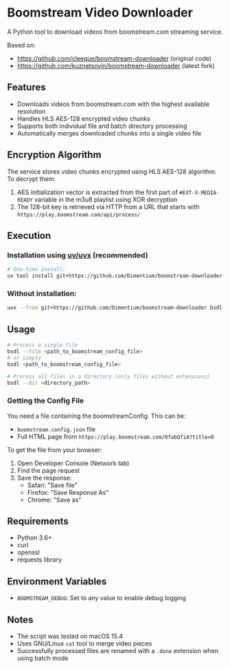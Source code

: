 # Boomstream Video Downloader

A Python tool to download videos from boomstream.com streaming service.

Based on:
- https://github.com/cleeque/boomstream-downloader (original code)
- https://github.com/kuznetsovin/boomstream-downloader (latest fork)

## Features

- Downloads videos from boomstream.com with the highest available resolution
- Handles HLS AES-128 encrypted video chunks
- Supports both individual file and batch directory processing
- Automatically merges downloaded chunks into a single video file

## Encryption Algorithm

The service stores video chunks encrypted using HLS AES-128 algorithm. To decrypt them:
1. AES initialization vector is extracted from the first part of `#EXT-X-MEDIA-READY` variable in the m3u8 playlist using XOR decryption
2. The 128-bit key is retrieved via HTTP from a URL that starts with `https://play.boomstream.com/api/process/`

## Execution

### Installation using [uv/uvx](https://docs.astral.sh/uv/#tool-management) (recommended)

```bash
# One-time install:
uv tool install git+https://github.com/Dimentium/boomstream-downloader
```

### Without installation:

```bash
uvx --from git+https://github.com/Dimentium/boomstream-downloader bsdl
```

## Usage

```bash
# Process a single file
bsdl --file <path_to_boomstream_config_file>
# or simply
bsdl <path_to_boomstream_config_file>

# Process all files in a directory (only files without extensions)
bsdl --dir <directory_path>
```

### Getting the Config File

You need a file containing the boomstreamConfig. This can be:
- `boomstream.config.json` file
- Full HTML page from `https://play.boomstream.com/0fabQfiA?title=0`

To get the file from your browser:
1. Open Developer Console (Network tab)
2. Find the page request
3. Save the response:
   - Safari: "Save file"
   - Firefox: "Save Response As"
   - Chrome: "Save as"

## Requirements

* Python 3.6+
* curl
* openssl
* requests library

## Environment Variables

- `BOOMSTREAM_DEBUG`: Set to any value to enable debug logging

## Notes

- The script was tested on macOS 15.4
- Uses GNU/Linux `cat` tool to merge video pieces
- Successfully processed files are renamed with a `.done` extension when using batch mode
